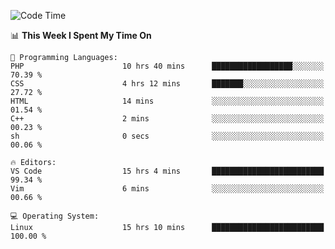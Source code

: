 <!-- [![Top Langs](https://github-readme-stats.vercel.app/api/top-langs/?username=gagahsyuja&theme=dracula&hide_border=true&border_radius=7)](https://github.com/anuraghazra/github-readme-stats) -->

<!--START_SECTION:waka-->
![Code Time](http://img.shields.io/badge/Code%20Time-44%20hrs-blue)

📊 **This Week I Spent My Time On** 

```text
💬 Programming Languages: 
PHP                      10 hrs 40 mins      ██████████████████░░░░░░░   70.39 % 
CSS                      4 hrs 12 mins       ███████░░░░░░░░░░░░░░░░░░   27.72 % 
HTML                     14 mins             ░░░░░░░░░░░░░░░░░░░░░░░░░   01.54 % 
C++                      2 mins              ░░░░░░░░░░░░░░░░░░░░░░░░░   00.23 % 
sh                       0 secs              ░░░░░░░░░░░░░░░░░░░░░░░░░   00.06 % 

🔥 Editors: 
VS Code                  15 hrs 4 mins       █████████████████████████   99.34 % 
Vim                      6 mins              ░░░░░░░░░░░░░░░░░░░░░░░░░   00.66 % 

💻 Operating System: 
Linux                    15 hrs 10 mins      █████████████████████████   100.00 % 
```


<!--END_SECTION:waka-->
